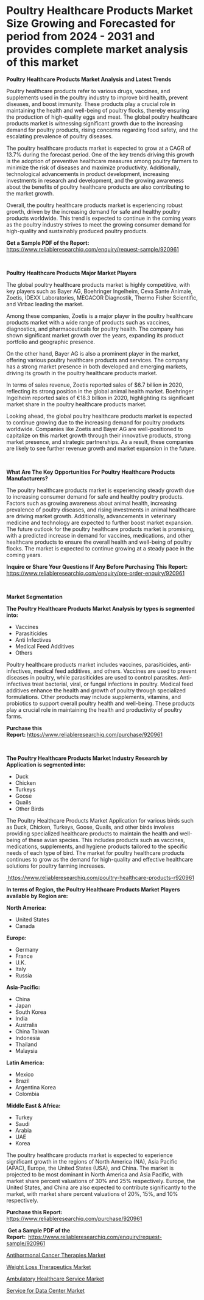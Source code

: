 <p><h1>Poultry Healthcare Products Market Size Growing and Forecasted for period from 2024 - 2031 and provides complete market analysis of this market</h1></p><p><strong>Poultry Healthcare Products Market Analysis and Latest Trends</strong></p>
<p><p>Poultry healthcare products refer to various drugs, vaccines, and supplements used in the poultry industry to improve bird health, prevent diseases, and boost immunity. These products play a crucial role in maintaining the health and well-being of poultry flocks, thereby ensuring the production of high-quality eggs and meat. The global poultry healthcare products market is witnessing significant growth due to the increasing demand for poultry products, rising concerns regarding food safety, and the escalating prevalence of poultry diseases.</p><p>The poultry healthcare products market is expected to grow at a CAGR of 13.7% during the forecast period. One of the key trends driving this growth is the adoption of preventive healthcare measures among poultry farmers to minimize the risk of diseases and maximize productivity. Additionally, technological advancements in product development, increasing investments in research and development, and the growing awareness about the benefits of poultry healthcare products are also contributing to the market growth.</p><p>Overall, the poultry healthcare products market is experiencing robust growth, driven by the increasing demand for safe and healthy poultry products worldwide. This trend is expected to continue in the coming years as the poultry industry strives to meet the growing consumer demand for high-quality and sustainably produced poultry products.</p></p>
<p><strong>Get a Sample PDF of the Report:&nbsp;</strong> <a href="https://www.reliableresearchiq.com/enquiry/request-sample/920961">https://www.reliableresearchiq.com/enquiry/request-sample/920961</a></p>
<p>&nbsp;</p>
<p><strong>Poultry Healthcare Products Major Market Players</strong></p>
<p><p>The global poultry healthcare products market is highly competitive, with key players such as Bayer AG, Boehringer Ingelheim, Ceva Sante Animale, Zoetis, IDEXX Laboratories, MEGACOR Diagnostik, Thermo Fisher Scientific, and Virbac leading the market.</p><p>Among these companies, Zoetis is a major player in the poultry healthcare products market with a wide range of products such as vaccines, diagnostics, and pharmaceuticals for poultry health. The company has shown significant market growth over the years, expanding its product portfolio and geographic presence. </p><p>On the other hand, Bayer AG is also a prominent player in the market, offering various poultry healthcare products and services. The company has a strong market presence in both developed and emerging markets, driving its growth in the poultry healthcare products market.</p><p>In terms of sales revenue, Zoetis reported sales of $6.7 billion in 2020, reflecting its strong position in the global animal health market. Boehringer Ingelheim reported sales of €18.3 billion in 2020, highlighting its significant market share in the poultry healthcare products market.</p><p>Looking ahead, the global poultry healthcare products market is expected to continue growing due to the increasing demand for poultry products worldwide. Companies like Zoetis and Bayer AG are well-positioned to capitalize on this market growth through their innovative products, strong market presence, and strategic partnerships. As a result, these companies are likely to see further revenue growth and market expansion in the future.</p></p>
<p>&nbsp;</p>
<p><strong>What Are The Key Opportunities For Poultry Healthcare Products Manufacturers?</strong></p>
<p><p>The poultry healthcare products market is experiencing steady growth due to increasing consumer demand for safe and healthy poultry products. Factors such as growing awareness about animal health, increasing prevalence of poultry diseases, and rising investments in animal healthcare are driving market growth. Additionally, advancements in veterinary medicine and technology are expected to further boost market expansion. The future outlook for the poultry healthcare products market is promising, with a predicted increase in demand for vaccines, medications, and other healthcare products to ensure the overall health and well-being of poultry flocks. The market is expected to continue growing at a steady pace in the coming years.</p></p>
<p><strong>Inquire or Share Your Questions If Any Before Purchasing This Report:</strong> <a href="https://www.reliableresearchiq.com/enquiry/pre-order-enquiry/920961">https://www.reliableresearchiq.com/enquiry/pre-order-enquiry/920961</a></p>
<p>&nbsp;</p>
<p><strong>Market Segmentation</strong></p>
<p><strong>The Poultry Healthcare Products Market Analysis by types is segmented into:</strong></p>
<p><ul><li>Vaccines</li><li>Parasiticides</li><li>Anti Infectives</li><li>Medical Feed Additives</li><li>Others</li></ul></p>
<p><p>Poultry healthcare products market includes vaccines, parasiticides, anti-infectives, medical feed additives, and others. Vaccines are used to prevent diseases in poultry, while parasiticides are used to control parasites. Anti-infectives treat bacterial, viral, or fungal infections in poultry. Medical feed additives enhance the health and growth of poultry through specialized formulations. Other products may include supplements, vitamins, and probiotics to support overall poultry health and well-being. These products play a crucial role in maintaining the health and productivity of poultry farms.</p></p>
<p><strong>Purchase this Report:&nbsp;</strong><a href="https://www.reliableresearchiq.com/purchase/920961">https://www.reliableresearchiq.com/purchase/920961</a></p>
<p>&nbsp;</p>
<p><strong>The Poultry Healthcare Products Market Industry Research by Application is segmented into:</strong></p>
<p><ul><li>Duck</li><li>Chicken</li><li>Turkeys</li><li>Goose</li><li>Quails</li><li>Other Birds</li></ul></p>
<p><p>The Poultry Healthcare Products Market Application for various birds such as Duck, Chicken, Turkeys, Goose, Quails, and other birds involves providing specialized healthcare products to maintain the health and well-being of these avian species. This includes products such as vaccines, medications, supplements, and hygiene products tailored to the specific needs of each type of bird. The market for poultry healthcare products continues to grow as the demand for high-quality and effective healthcare solutions for poultry farming increases.</p></p>
<p><a href="https://www.reliableresearchiq.com/poultry-healthcare-products-r920961">&nbsp;https://www.reliableresearchiq.com/poultry-healthcare-products-r920961</a></p>
<p><strong>In terms of Region, the Poultry Healthcare Products Market Players available by Region are:</strong></p>
<p>
    <p> <strong> North America: </strong>
        <ul>
            <li>United States</li>
            <li>Canada</li>
        </ul>
        </p> 
    <p> <strong> Europe: </strong>
        <ul>
            <li>Germany</li>
            <li>France</li>
            <li>U.K.</li>
            <li>Italy</li>
            <li>Russia</li>
        </ul>
        </p> 
    <p> <strong> Asia-Pacific: </strong>
        <ul>
            <li>China</li>
            <li>Japan</li>
            <li>South Korea</li>
            <li>India</li>
            <li>Australia</li>
            <li>China Taiwan</li>
            <li>Indonesia</li>
            <li>Thailand</li>
            <li>Malaysia</li>
        </ul>
        </p> 
    <p> <strong> Latin America: </strong>
        <ul>
            <li>Mexico</li>
            <li>Brazil</li>
            <li>Argentina Korea</li>
            <li>Colombia</li>
        </ul>
        </p> 
    <p> <strong> Middle East & Africa: </strong>
        <ul>
            <li>Turkey</li>
            <li>Saudi</li>
            <li>Arabia</li>
            <li>UAE</li>
            <li>Korea</li>
        </ul>
    </p>
    </p>
<p><p>The poultry healthcare products market is expected to experience significant growth in the regions of North America (NA), Asia Pacific (APAC), Europe, the United States (USA), and China. The market is projected to be most dominant in North America and Asia Pacific, with market share percent valuations of 30% and 25% respectively. Europe, the United States, and China are also expected to contribute significantly to the market, with market share percent valuations of 20%, 15%, and 10% respectively.</p></p>
<p><strong>Purchase this Report: </strong><a href="https://www.reliableresearchiq.com/purchase/920961">https://www.reliableresearchiq.com/purchase/920961</a></p>
<p>&nbsp;<strong>Get a Sample PDF of the Report:&nbsp;&nbsp;</strong><a href="https://www.reliableresearchiq.com/enquiry/request-sample/920961">https://www.reliableresearchiq.com/enquiry/request-sample/920961</a></p>
<p><strong></strong></p>
<p><p><a href="https://github.com/angelajermaine/Market-Research-Report-List-4/blob/main/antihormonal-cancer-therapies-market.md">Antihormonal Cancer Therapies Market</a></p><p><a href="https://github.com/provorikovar/Market-Research-Report-List-5/blob/main/weight-loss-therapeutics-market.md">Weight Loss Therapeutics Market</a></p><p><a href="https://github.com/LarryPearsongXXfvf/Market-Research-Report-List-1/blob/main/ambulatory-healthcare-service-market.md">Ambulatory Healthcare Service Market</a></p><p><a href="https://github.com/brendafegmorris532/Market-Research-Report-List-2/blob/main/service-for-data-center-market.md">Service for Data Center Market</a></p></p>